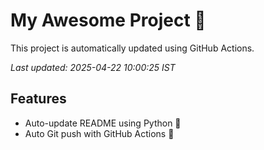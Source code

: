 # My Awesome Project 🚀

This project is automatically updated using GitHub Actions.

_Last updated: 2025-04-22 10:00:25 IST_

## Features
- Auto-update README using Python 🐍
- Auto Git push with GitHub Actions 🤖
